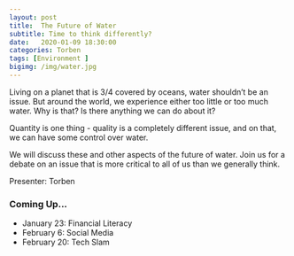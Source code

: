 ```yaml
---
layout: post
title:  The Future of Water
subtitle: Time to think differently?
date:   2020-01-09 18:30:00
categories: Torben
tags: [Environment ]
bigimg: /img/water.jpg
---
```


Living on a planet that is 3/4 covered by oceans, water shouldn’t be an issue. But around the world, we experience either too little or too much water. Why is that? Is there anything we can do about it? 

Quantity is one thing - quality is a completely different issue, and on that, we can have some control over water.

We will discuss these and other aspects of the future of water.  Join us for a debate on an issue that is more critical to all of us than we generally think.

Presenter: Torben

### Coming Up...

* January 23: Financial Literacy
* February 6: Social Media
* February 20: Tech Slam
